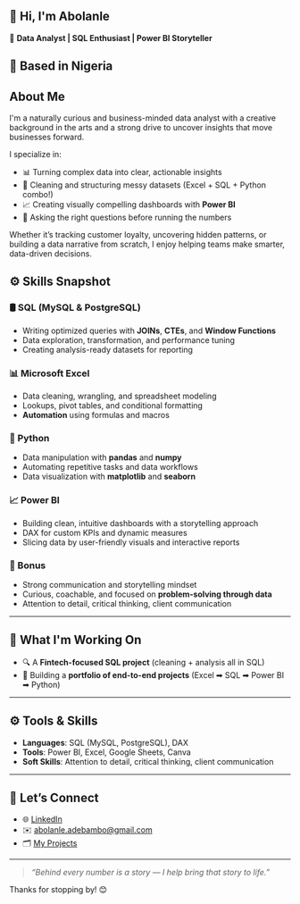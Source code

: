 ## 👋 Hi, I'm Abolanle


🎯 **Data Analyst | SQL Enthusiast | Power BI Storyteller**  

📍 Based in Nigeria 
---

## About Me

I'm a naturally curious and business-minded data analyst with a creative background in the arts and a strong drive to uncover insights that move businesses forward.

I specialize in:

- 📊 Turning complex data into clear, actionable insights  
- 🧹 Cleaning and structuring messy datasets (Excel + SQL + Python combo!)  
- 📈 Creating visually compelling dashboards with **Power BI**  
- 🧠 Asking the right questions before running the numbers  

Whether it’s tracking customer loyalty, uncovering hidden patterns, or building a data narrative from scratch, I enjoy helping teams make smarter, data-driven decisions.

## ⚙️ Skills Snapshot

### 🛢️ SQL (MySQL & PostgreSQL)
- Writing optimized queries with **JOINs**, **CTEs**, and **Window Functions**
- Data exploration, transformation, and performance tuning
- Creating analysis-ready datasets for reporting

### 📊 Microsoft Excel
- Data cleaning, wrangling, and spreadsheet modeling
- Lookups, pivot tables, and conditional formatting
- **Automation** using formulas and macros

### 🐍 Python
- Data manipulation with **pandas** and **numpy**
- Automating repetitive tasks and data workflows
- Data visualization with **matplotlib** and **seaborn**

### 📈 Power BI
- Building clean, intuitive dashboards with a storytelling approach
- DAX for custom KPIs and dynamic measures
- Slicing data by user-friendly visuals and interactive reports

### 🔁 Bonus
- Strong communication and storytelling mindset
- Curious, coachable, and focused on **problem-solving through data**
- Attention to detail, critical thinking, client communication



---

## 💼 What I'm Working On

- 🔍 A **Fintech-focused SQL project** (cleaning + analysis all in SQL)
- 🧱 Building a **portfolio of end-to-end projects** (Excel ➡ SQL ➡ Power BI ➡ Python)

---

## ⚙️ Tools & Skills

- **Languages**: SQL (MySQL, PostgreSQL), DAX  
- **Tools**: Power BI, Excel, Google Sheets, Canva  
- **Soft Skills**: Attention to detail, critical thinking, client communication

---

## 🤝 Let’s Connect

- 🌐 [LinkedIn](https://www.linkedin.com/in/abolanleruthdata/)  
- ✉️ abolanle.adebambo@gmail.com
- 🗂️ [My Projects](https://github.com/Abolanle890)

---

> _“Behind every number is a story — I help bring that story to life.”_

Thanks for stopping by! 😊

